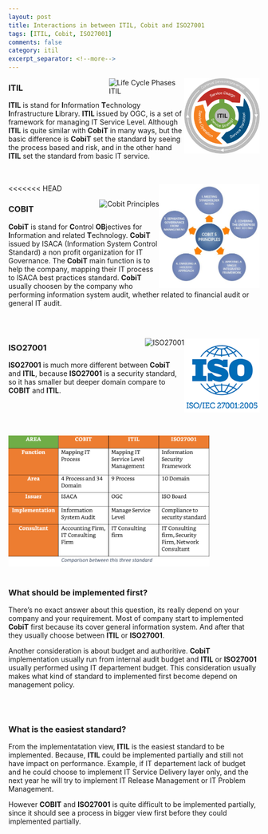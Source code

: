 ```yaml
---
layout: post
title: Interactions in between ITIL, Cobit and ISO27001
tags: [ITIL, Cobit, ISO27001]
comments: false
category: itil
excerpt_separator: <!--more-->
---
```


<img style="max-width: 30%;" align="right" src="/images/interactions-in-between-itil-cobit-and-iso27001/itil.png" alt="Life Cycle Phases ITIL" height="auto">

<img style="max-width: 30%;" align="right" src="{{ site.baseurl }}/images/interactions-in-between-itil-cobit-and-iso27001/itil.png" alt="Life Cycle Phases ITIL" height="auto">

### ITIL

**ITIL** is stand for **I**nformation **T**echnology **I**nfrastructure **L**ibrary. **ITIL** issued by OGC, is a set of framework for managing IT Service Level. <!--more--> Although **ITIL** is quite similar with **CobiT** in many ways, but the basic difference is **CobiT** set the standard by seeing the process based and risk, and in the other hand **ITIL** set the standard from basic IT service. 

<br/><br/>
<<<<<<< HEAD
<img style="max-width: 40%;" align="right" src="/images/interactions-in-between-itil-cobit-and-iso27001/cobit.jpg" alt="Cobit Principles" height="auto"> 

<img style="max-width: 40%;" align="right" src="{{ site.baseurl }}/images/interactions-in-between-itil-cobit-and-iso27001/cobit.jpg" alt="Cobit Principles" height="auto"> 

### COBIT

**CobiT** is stand for **C**ontrol **OB**jectives for **I**nformation and related **T**echnology. **CobiT** issued by ISACA (Information System Control Standard) a non profit organization for IT Governance. The **CobiT** main function is to help the company, mapping their IT process to ISACA best practices standard. **CobiT** usually choosen by the company who performing information system audit, whether related to financial audit or general IT audit.

<br/><br/>

<img style="max-width: 30%;" align="right" src="/images/interactions-in-between-itil-cobit-and-iso27001/iso.png" alt="ISO27001" height="auto"> 

<img style="max-width: 30%;" align="right" src="{{ site.baseurl }}/images/interactions-in-between-itil-cobit-and-iso27001/iso.png" alt="ISO27001" height="auto"> 

### ISO27001

**ISO27001** is much more different between **CobiT** and **ITIL**, because **ISO27001** is a security standard, so it has smaller but deeper domain compare to **COBIT** and **ITIL**.

<br/><br/><br/><br/>
<img style="max-width: 80%;" src="/images/interactions-in-between-itil-cobit-and-iso27001/compare.png" alt="ISO27001" height="auto">
<br/><br/>

### What should be implemented first?

There’s no exact answer about this question, its really depend on your company and your requirement. Most of company start to implemented **CobiT** first because its cover general information system. And after that they usually choose between **ITIL** or **ISO27001**.

Another consideration is about budget and authoritive. **CobiT** implementation usually run from internal audit budget and **ITIL** or **ISO27001** usually performed using IT departement budget. This consideration usually makes what kind of standard to implemented first become depend on management policy.

<br/><br/>

### What is the easiest standard?

From the implementatation view, **ITIL** is the easiest standard to be implemented. Because, **ITIL** could be implemented partially and still not have impact on performance. Example, if IT departement lack of budget and he could choose to implement IT Service Delivery layer only, and the next year he will try to implement IT Release Management or IT Problem Management.

However **COBIT** and **ISO27001** is quite difficult to be implemented partially, since it should see a process in bigger view first before they could implemented partially.
